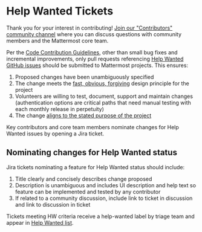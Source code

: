 # Help Wanted Tickets

Thank you for your interest in contributing\! [Join our "Contributors"
community
channel](https://community.mattermost.com/core/channels/tickets) where
you can discuss questions with community members and the Mattermost core
team.

Per the [Code Contribution
Guidelines](https://developers.mattermost.com/contribute/getting-started/),
other than small bug fixes and incremental improvements, only pull
requests referencing [Help Wanted GitHub
issues](https://mattermost.com/pl/help-wanted-mattermost-server) should
be submitted to Mattermost projects. This ensures:

1.  Proposed changes have been unambiguously specified
2.  The change meets the [fast, obvious,
    forgiving](http://www.mattermost.org/design-principles/) design
    principle for the project
3.  Volunteers are willing to test, document, support and maintain
    changes (authentication options are critical paths that need manual
    testing with each monthly release in perpetuity)
4.  The change [aligns to the stated purpose of the
    project](http://www.mattermost.org/vision/#mattermost-teams-v1)

Key contributors and core team members nominate changes for Help Wanted
issues by opening a Jira ticket.

## Nominating changes for Help Wanted status

Jira tickets nominating a feature for Help Wanted status should include:

1.  Title clearly and concisely describes change proposed
2.  Description is unambiguous and includes UI description and help text
    so feature can be implemented and tested by any contributor
3.  If related to a community discussion, include link to ticket in
    discussion and link to discussion in ticket

Tickets meeting HW criteria receive a
<span class="title-ref">help-wanted</span> label by triage team and
appear in [Help Wanted list](https://mattermost.com/pl/help-wanted).
